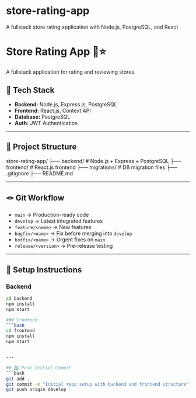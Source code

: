 # store-rating-app
A fullstack store rating application with Node.js, PostgreSQL, and React
# Store Rating App 🛒⭐

A fullstack application for rating and reviewing stores.

## 🚀 Tech Stack
- **Backend:** Node.js, Express.js, PostgreSQL
- **Frontend:** React.js, Context API
- **Database:** PostgreSQL
- **Auth:** JWT Authentication

---

## 📂 Project Structure
store-rating-app/
├── backend/ # Node.js + Express + PostgreSQL
├── frontend/ # React.js frontend
├── migrations/ # DB migration files
├── .gitignore
├── README.md


---

## 🪢 Git Workflow
- `main` → Production-ready code  
- `develop` → Latest integrated features  
- `feature/<name>` → New features  
- `bugfix/<name>` → Fix before merging into `develop`  
- `hotfix/<name>` → Urgent fixes on `main`  
- `release/<version>` → Pre-release testing  

---

## 🔧 Setup Instructions
### Backend
```bash
cd backend
npm install
npm start

### Frontend
```bash
cd frontend
npm install
npm start


---

## 6️⃣ Push Initial Commit
```bash
git add .
git commit -m "Initial repo setup with backend and frontend structure"
git push origin develop



